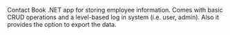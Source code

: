 Contact Book .NET app for storing employee information. 
Comes with basic CRUD operations and a level-based log in system (i.e. user, admin).
Also it provides the option to export the data.
